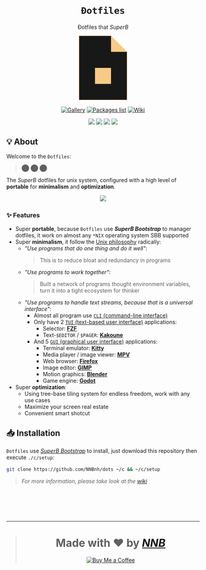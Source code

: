 <h1 align="center"><code>Đotfiles</code></h1>
<p align="center">Đotfiles that <i>SuperB</i></p>
<p align="center"><img width="25%" src="extra/logo.png"></p>
<p align="center"><a href="https://github.com/NNBnh/dots/discussions/7"><img src="https://img.shields.io/badge/gallery%20-%23F7CA88.svg?style=for-the-badge" alt="Gallery"></a> <a href="packageslist"><img src="https://img.shields.io/badge/packages_list%20-%23F7CA88.svg?style=for-the-badge" alt="Packages list"></a> <a href="https://github.com/NNBnh/dots/wiki"><img src="https://img.shields.io/badge/wiki%20-%23F7CA88.svg?style=for-the-badge" alt="Wiki"></a></p>
<p align="center"><a href="https://github.com/NNBnh/dots/watchers"><img src="https://img.shields.io/github/watchers/NNBnh/dots?labelColor=585858&color=F7CA88&style=flat-square"></a> <a href="https://github.com/NNBnh/dots/stargazers"><img src="https://img.shields.io/github/stars/NNBnh/dots?labelColor=585858&color=F7CA88&style=flat-square"></a> <a href="https://github.com/NNBnh/dots/network/members"><img src="https://img.shields.io/github/repo-size/NNBnh/dots?labelColor=585858&color=F7CA88&style=flat-square"></a> <a href="https://github.com/NNBnh/dots/issues"><img src="https://img.shields.io/github/issues/NNBnh/dots?labelColor=585858&color=F7CA88&style=flat-square"></a></p>

## 💡 About
Welcome to the `Đotfiles`:

> ⬤ ⬤ ⬤

The *SuperB* dotfiles for unix system, configured with a high level of **portable** for **minimalism** and **optimization**.

<p align="center"><img src="https://user-images.githubusercontent.com/43980777/108480424-85941700-72c9-11eb-8380-89ddb5202607.png"></p>

### ✨ Features
- Super **portable**, because `Đotfiles` use ***SuperB Bootstrap*** to manager dotfiles, it work on almost any `*NIX` operating system SBB supported
- Super **minimalism**, it follow the [Unix philosophy](https://en.wikipedia.org/wiki/Unix_philosophy) radically:
  - *"Use programs that do one thing and do it well"*:
    > This is to reduce bloat and redundancy in programs
  - *"Use programs to work together"*:
    > Built a network of programs thought environment variables, turn it into a tight ecosystem for thinker
  - *"Use programs to handle text streams, because that is a universal interface"*:
    - Almost all program use [`CLI` (command-line interface)](https://en.wikipedia.org/wiki/Command-line_interface)
    - Only have 2 [`TUI` (text-based user interface)](https://en.wikipedia.org/wiki/Text-based_user_interface) applications:
      - Selector: [**FZF**](https://github.com/NNBnh/dots/wiki/which#selector)
      - Text-`$EDITOR` / `$PAGER`: [**Kakoune**](https://github.com/NNBnh/dots/wiki/which#text-editor)
    - And 5 [`GUI` (graphical user interface)](https://en.wikipedia.org/wiki/Graphical_user_interface) applications:
      - Terminal emulator: [**Kitty**](https://github.com/NNBnh/dots/wiki/which#terminal-emulator)
      - Media player / image viewer: [**MPV**](https://github.com/NNBnh/dots/wiki/which#image-viewer)
      - Web browser: [**Firefox**](https://github.com/NNBnh/dots/wiki/which#web-browser)
      - Image editor: [**GIMP**](https://github.com/NNBnh/dots/wiki/which#image-editor)
      - Motion graphics: [**Blender**](https://github.com/NNBnh/dots/wiki/which#motion-graphics)
      - Game engine: [**Godot**](https://github.com/NNBnh/dots/wiki/which#game-engine)
- Super **optimization**:
  - Using tree-base tiling system for endless freedom, work with any use cases
  - Maximize your screen real estate
  - Convenient smart shotcut

## 📥 Installation
`Đotfiles` use [*SuperB Bootstrap*](https://github.com/NNBnh/superb-bootstrap) to install, just download this repository then execute `./c/setup`:

```sh
git clone https://github.com/NNBnh/dots ~/c && ~/c/setup
```

> *For more information, please take look at the [wiki](https://github.com/NNBnh/dots/wiki)*

<br><br><br><br>

---

> <h1 align="center">Made with ❤️ by <a href="https://github.com/NNBnh"><i>NNB</i></a></h1>
>
> <p align="center"><a href="https://www.buymeacoffee.com/nnbnh"><img src="https://img.shields.io/badge/buy_me_a_coffee%20-%23F7CA88.svg?logo=buy-me-a-coffee&logoColor=333333&style=for-the-badge" alt="Buy Me a Coffee"></p>
